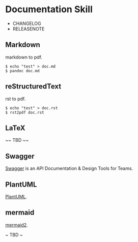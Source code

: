 # Documentation Skill

- CHANGELOG
- RELEASENOTE

## Markdown

markdown to pdf.

```console
$ echo "test" > doc.md
$ pandoc doc.md
```

## reStructuredText

rst to pdf.

```console
$ echo "test" > doc.rst
$ rst2pdf doc.rst
```

## LaTeX

~~ TBD ~~

## Swagger

[Swagger]((https://swagger.io/)) is an API Documentation & Design Tools for Teams.

## PlantUML

[PlantUML](https://plantuml.com/zh/).

## mermaid

[mermaid2](https://pypi.org/project/mkdocs-mermaid2-plugin/).

~ TBD ~